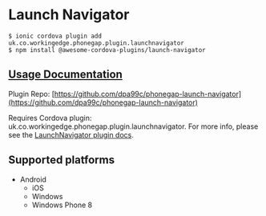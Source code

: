 # Launch Navigator

```
$ ionic cordova plugin add uk.co.workingedge.phonegap.plugin.launchnavigator
$ npm install @awesome-cordova-plugins/launch-navigator
```

## [Usage Documentation](https://danielsogl.gitbook.io/awesome-cordova-plugins/plugins/launch-navigator/)

Plugin Repo: [https://github.com/dpa99c/phonegap-launch-navigator](https://github.com/dpa99c/phonegap-launch-navigator)

Requires Cordova plugin: uk.co.workingedge.phonegap.plugin.launchnavigator. For more info, please see the [LaunchNavigator plugin docs](https://github.com/dpa99c/phonegap-launch-navigator).

## Supported platforms

- Android
  - iOS
  - Windows
  - Windows Phone 8
  


